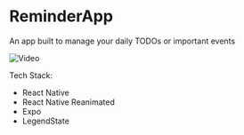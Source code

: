 # ReminderApp

An app built to manage your daily TODOs or important events

![Video](https://github.com/ShadReyes/ReminderApp/assets/69365234/a7e8f249-5ade-4406-9c1b-83c368d492c1) 

Tech Stack:
- React Native
- React Native Reanimated
- Expo
- LegendState
